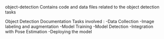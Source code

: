 object-detection
Contains code and data files related to the object detection tasks

Object Detection Documentation
Tasks involved :
-Data Collection
-Image labeling and augmentation
-Model Training
-Model Detection
-Integration with Pose Estimation
-Deploying the model
